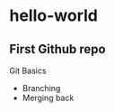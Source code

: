 # hello-world
First Github repo
---------------------------------------------------

Git Basics
  - Branching
  - Merging back
  
  
